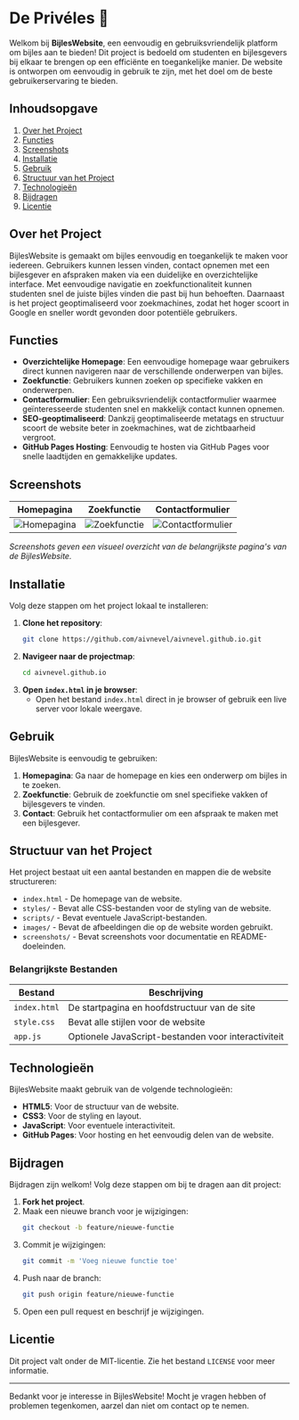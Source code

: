 # De Privéles 📘

Welkom bij **BijlesWebsite**, een eenvoudig en gebruiksvriendelijk platform om bijles aan te bieden! Dit project is bedoeld om studenten en bijlesgevers bij elkaar te brengen op een efficiënte en toegankelijke manier. De website is ontworpen om eenvoudig in gebruik te zijn, met het doel om de beste gebruikerservaring te bieden.

## Inhoudsopgave
1. [Over het Project](#over-het-project)
2. [Functies](#functies)
3. [Screenshots](#screenshots)
4. [Installatie](#installatie)
5. [Gebruik](#gebruik)
6. [Structuur van het Project](#structuur-van-het-project)
7. [Technologieën](#technologieën)
8. [Bijdragen](#bijdragen)
9. [Licentie](#licentie)

## Over het Project

BijlesWebsite is gemaakt om bijles eenvoudig en toegankelijk te maken voor iedereen. Gebruikers kunnen lessen vinden, contact opnemen met een bijlesgever en afspraken maken via een duidelijke en overzichtelijke interface. Met eenvoudige navigatie en zoekfunctionaliteit kunnen studenten snel de juiste bijles vinden die past bij hun behoeften. Daarnaast is het project geoptimaliseerd voor zoekmachines, zodat het hoger scoort in Google en sneller wordt gevonden door potentiële gebruikers.

## Functies

- **Overzichtelijke Homepage**: Een eenvoudige homepage waar gebruikers direct kunnen navigeren naar de verschillende onderwerpen van bijles.
- **Zoekfunctie**: Gebruikers kunnen zoeken op specifieke vakken en onderwerpen.
- **Contactformulier**: Een gebruiksvriendelijk contactformulier waarmee geïnteresseerde studenten snel en makkelijk contact kunnen opnemen.
- **SEO-geoptimaliseerd**: Dankzij geoptimaliseerde metatags en structuur scoort de website beter in zoekmachines, wat de zichtbaarheid vergroot.
- **GitHub Pages Hosting**: Eenvoudig te hosten via GitHub Pages voor snelle laadtijden en gemakkelijke updates.

## Screenshots

| Homepagina | Zoekfunctie | Contactformulier |
|------------|-------------|------------------|
| ![Homepagina](screenshots/homepage.png) | ![Zoekfunctie](screenshots/search.png) | ![Contactformulier](screenshots/contact.png) |

*Screenshots geven een visueel overzicht van de belangrijkste pagina's van de BijlesWebsite.*

## Installatie

Volg deze stappen om het project lokaal te installeren:

1. **Clone het repository**:
    ```bash
    git clone https://github.com/aivnevel/aivnevel.github.io.git
    ```
2. **Navigeer naar de projectmap**:
    ```bash
    cd aivnevel.github.io
    ```
3. **Open `index.html` in je browser**:
    - Open het bestand `index.html` direct in je browser of gebruik een live server voor lokale weergave.

## Gebruik

BijlesWebsite is eenvoudig te gebruiken:
1. **Homepagina**: Ga naar de homepage en kies een onderwerp om bijles in te zoeken.
2. **Zoekfunctie**: Gebruik de zoekfunctie om snel specifieke vakken of bijlesgevers te vinden.
3. **Contact**: Gebruik het contactformulier om een afspraak te maken met een bijlesgever.

## Structuur van het Project

Het project bestaat uit een aantal bestanden en mappen die de website structureren:

- `index.html` - De homepage van de website.
- `styles/` - Bevat alle CSS-bestanden voor de styling van de website.
- `scripts/` - Bevat eventuele JavaScript-bestanden.
- `images/` - Bevat de afbeeldingen die op de website worden gebruikt.
- `screenshots/` - Bevat screenshots voor documentatie en README-doeleinden.

### Belangrijkste Bestanden

| Bestand          | Beschrijving                                  |
|------------------|----------------------------------------------|
| `index.html`     | De startpagina en hoofdstructuur van de site |
| `style.css`      | Bevat alle stijlen voor de website           |
| `app.js`         | Optionele JavaScript-bestanden voor interactiviteit |

## Technologieën

BijlesWebsite maakt gebruik van de volgende technologieën:

- **HTML5**: Voor de structuur van de website.
- **CSS3**: Voor de styling en layout.
- **JavaScript**: Voor eventuele interactiviteit.
- **GitHub Pages**: Voor hosting en het eenvoudig delen van de website.

## Bijdragen

Bijdragen zijn welkom! Volg deze stappen om bij te dragen aan dit project:

1. **Fork het project**.
2. Maak een nieuwe branch voor je wijzigingen:
    ```bash
    git checkout -b feature/nieuwe-functie
    ```
3. Commit je wijzigingen:
    ```bash
    git commit -m 'Voeg nieuwe functie toe'
    ```
4. Push naar de branch:
    ```bash
    git push origin feature/nieuwe-functie
    ```
5. Open een pull request en beschrijf je wijzigingen.

## Licentie

Dit project valt onder de MIT-licentie. Zie het bestand `LICENSE` voor meer informatie.

---

Bedankt voor je interesse in BijlesWebsite! Mocht je vragen hebben of problemen tegenkomen, aarzel dan niet om contact op te nemen.
